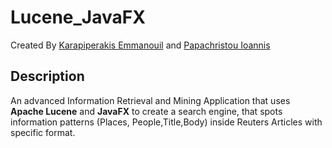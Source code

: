 # Lucene_JavaFX

Created By [Karapiperakis Emmanouil](https://github.com/MKarapiperakis) and [Papachristou Ioannis](https://github.com/dit18146)

## Description

An advanced Information Retrieval and Mining Application that uses **Apache Lucene** and **JavaFX** to create a search engine, that spots information patterns (Places, People,Title,Body) inside Reuters Articles with specific format.
